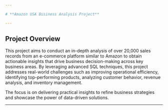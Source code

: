 ```yaml
---

# **Amazon USA Business Analysis Project**

---
```


## **Project Overview**
This project aims to conduct an in-depth analysis of over 20,000 sales records from an e-commerce platform similar to Amazon to obtain actionable insights that drive business decision-making across key business areas. By leveraging advanced SQL techniques, this project addresses real-world challenges such as improving operational efficiency, identifying top-performing products, analyzing customer behavior, revenue analysis, and inventory management.

The focus is on delivering practical insights to refine business strategies and showcase the power of data-driven solutions.

---
